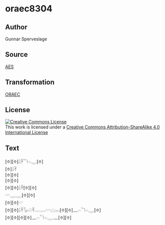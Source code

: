 # oraec8304

## Author

Gunnar Sperveslage

## Source

[AES](https://github.com/simondschweitzer/aes)

## Transformation

[ORAEC](https://oraec.github.io/)

## License

<a rel="license" href="http://creativecommons.org/licenses/by-sa/4.0/"><img alt="Creative Commons License" style="border-width:0" src="https://i.creativecommons.org/l/by-sa/4.0/88x31.png" /></a><br />This work is licensed under a <a rel="license" href="http://creativecommons.org/licenses/by-sa/4.0/">Creative Commons Attribution-ShareAlike 4.0 International License</a>

## Text

[⯑][⯑]𓏙𓋹𓆓𓏏𓇾[⯑]<br>
[⯑]𓏙𓋹<br>
[⯑][⯑]<br>
[⯑][⯑]<br>
[⯑][⯑]𓏙𓋹[⯑][⯑]<br>
𓎟𓇾𓇾[⯑][⯑]<br>
[⯑][⯑]𓎟<br>
[⯑][⯑]𓏙𓋹𓅭𓇳𓋹𓐛𓐙𓎟𓈍𓏥[⯑][⯑]𓈖𓏏𓆓𓏏𓇾[⯑]<br>
[⯑][⯑][⯑][⯑]𓈖𓏏𓆓𓏏𓇾𓈖[⯑][⯑]<br>
